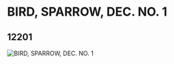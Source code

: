 # BIRD, SPARROW, DEC. NO. 1
## 12201
![BIRD, SPARROW, DEC. NO. 1](https://lc-www-live-s.legocdn.com/media/bricks/5/2/6019082.jpg)